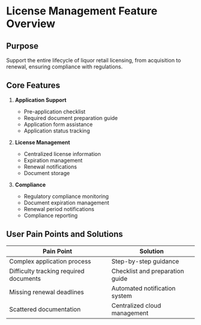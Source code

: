 # License Management Feature Overview

## Purpose
Support the entire lifecycle of liquor retail licensing, from acquisition to renewal, ensuring compliance with regulations.

## Core Features
1. **Application Support**
   - Pre-application checklist
   - Required document preparation guide
   - Application form assistance
   - Application status tracking

2. **License Management**
   - Centralized license information
   - Expiration management
   - Renewal notifications
   - Document storage

3. **Compliance**
   - Regulatory compliance monitoring
   - Document expiration management
   - Renewal period notifications
   - Compliance reporting

## User Pain Points and Solutions
| Pain Point | Solution |
|------------|----------|
| Complex application process | Step-by-step guidance |
| Difficulty tracking required documents | Checklist and preparation guide |
| Missing renewal deadlines | Automated notification system |
| Scattered documentation | Centralized cloud management |
